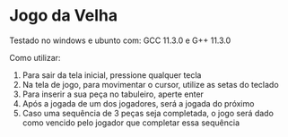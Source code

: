 # Jogo da Velha

Testado no windows e ubunto com:
GCC 11.3.0 e G++ 11.3.0


Como utilizar:

1. Para sair da tela inicial, pressione qualquer tecla
2. Na tela de jogo, para movimentar o cursor, utilize as setas do teclado
3. Para inserir a sua peça no tabuleiro, aperte enter
4. Após a jogada de um dos jogadores, será a jogada do próximo
5. Caso uma sequência de 3 peças seja completada, o jogo será dado como vencido pelo jogador que completar essa sequência


